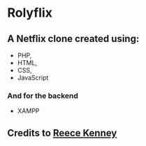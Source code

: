 # Rolyflix
## A Netflix clone created using:
- PHP, 
- HTML, 
- CSS, 
- JavaScript 

### And for the backend
- XAMPP 

## Credits to [Reece Kenney](https://www.udemy.com/user/reecekenney/) 
